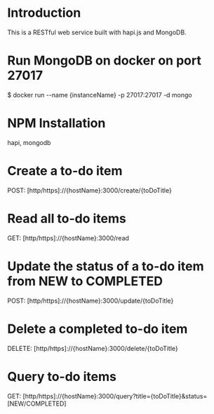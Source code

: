 # Introduction
This is a RESTful web service built with hapi.js and MongoDB.

# Run MongoDB on docker on port 27017
$ docker run --name {instanceName} -p 27017:27017 -d mongo

# NPM Installation
hapi, mongodb

# Create a to-do item
POST: [http/https]://{hostName}:3000/create/{toDoTitle}

# Read all to-do items
GET: [http/https]://{hostName}:3000/read

# Update the status of a to-do item from NEW to COMPLETED
POST: [http/https]://{hostName}:3000/update/{toDoTitle}

# Delete a completed to-do item
DELETE: [http/https]://{hostName}:3000/delete/{toDoTitle}

# Query to-do items
GET: [http/https]://{hostName}:3000/query?title={toDoTitle}&status=[NEW/COMPLETED]
